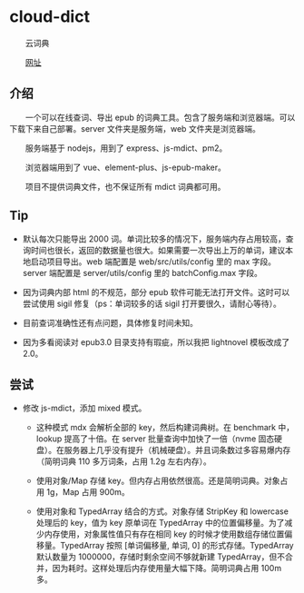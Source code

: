 # cloud-dict
&emsp;&emsp;云词典

&emsp;&emsp;[网址](https://clouddict.net)

## 介绍
&emsp;&emsp;一个可以在线查词、导出 epub 的词典工具。包含了服务端和浏览器端。可以下载下来自己部署。server 文件夹是服务端，web 文件夹是浏览器端。

&emsp;&emsp;服务端基于 nodejs，用到了 express、js-mdict、pm2。

&emsp;&emsp;浏览器端用到了 vue、element-plus、js-epub-maker。

&emsp;&emsp;项目不提供词典文件，也不保证所有 mdict 词典都可用。

## Tip

* 默认每次只能导出 2000 词。单词比较多的情况下，服务端内存占用较高，查询时间也很长，返回的数据量也很大。如果需要一次导出上万的单词，建议本地启动项目导出。web 端配置是 web/src/utils/config 里的 max 字段。server 端配置是 server/utils/config 里的 batchConfig.max 字段。

* 因为词典内部 html 的不规范，部分 epub 软件可能无法打开文件。这时可以尝试使用 sigil 修复（ps：单词较多的话 sigil 打开要很久，请耐心等待）。

* 目前查词准确性还有点问题，具体修复时间未知。

* 因为多看阅读对 epub3.0 目录支持有瑕疵，所以我把 lightnovel 模板改成了 2.0。

## 尝试

* 修改 js-mdict，添加 mixed 模式。
  * 这种模式 mdx 会解析全部的 key，然后构建词典树。在 benchmark 中，lookup 提高了十倍。在 server 批量查询中加快了一倍（nvme 固态硬盘）。在服务器上几乎没有提升（机械硬盘）。并且词条数过多容易爆内存（简明词典 110 多万词条，占用 1.2g 左右内存）。

  * 使用对象/Map 存储 key。但内存占用依然很高。还是简明词典。对象占用 1g，Map 占用 900m。

  * 使用对象和 TypedArray 结合的方式。对象存储 StripKey 和 lowercase 处理后的 key，值为 key 原单词在 TypedArray 中的位置偏移量。为了减少内存使用，对象属性值只有存在相同 key 的时候才使用数组存储位置偏移量。TypedArray 按照 [单词偏移量, 单词, 0] 的形式存储。TypedArray 默认数量为 1000000，存储时剩余空间不够就新建 TypedArray，但不合并，因为耗时。这样处理后内存使用量大幅下降。简明词典占用 100m 多。
